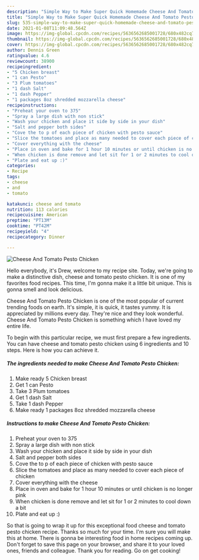 ```yaml
---
description: "Simple Way to Make Super Quick Homemade Cheese And Tomato Pesto Chicken"
title: "Simple Way to Make Super Quick Homemade Cheese And Tomato Pesto Chicken"
slug: 535-simple-way-to-make-super-quick-homemade-cheese-and-tomato-pesto-chicken
date: 2021-01-08T11:09:48.564Z
image: https://img-global.cpcdn.com/recipes/5636562685001728/680x482cq70/cheese-and-tomato-pesto-chicken-recipe-main-photo.jpg
thumbnail: https://img-global.cpcdn.com/recipes/5636562685001728/680x482cq70/cheese-and-tomato-pesto-chicken-recipe-main-photo.jpg
cover: https://img-global.cpcdn.com/recipes/5636562685001728/680x482cq70/cheese-and-tomato-pesto-chicken-recipe-main-photo.jpg
author: Dennis Green
ratingvalue: 4.6
reviewcount: 38900
recipeingredient:
- "5 Chicken breast"
- "1 can Pesto"
- "3 Plum tomatoes"
- "1 dash Salt"
- "1 dash Pepper"
- "1 packages 8oz shredded mozzarella cheese"
recipeinstructions:
- "Preheat your oven to 375"
- "Spray a large dish with non stick"
- "Wash your chicken and place it side by side in your dish"
- "Salt and pepper both sides"
- "Cove the to p of each piece of chicken with pesto sauce"
- "Slice the tomatoes and place as many needed to cover each piece of chicken"
- "Cover everything with the cheese"
- "Place in oven and bake for 1 hour 10 minutes or until chicken is no longer pink"
- "When chicken is done remove and let sit for 1 or 2 minutes to cool down a bit"
- "Plate and eat up :)"
categories:
- Recipe
tags:
- cheese
- and
- tomato

katakunci: cheese and tomato 
nutrition: 113 calories
recipecuisine: American
preptime: "PT13M"
cooktime: "PT42M"
recipeyield: "4"
recipecategory: Dinner

---
```



![Cheese And Tomato Pesto Chicken](https://img-global.cpcdn.com/recipes/5636562685001728/680x482cq70/cheese-and-tomato-pesto-chicken-recipe-main-photo.jpg)

Hello everybody, it's Drew, welcome to my recipe site. Today, we're going to make a distinctive dish, cheese and tomato pesto chicken. It is one of my favorites food recipes. This time, I'm gonna make it a little bit unique. This is gonna smell and look delicious.



Cheese And Tomato Pesto Chicken is one of the most popular of current trending foods on earth. It's simple, it is quick, it tastes yummy. It is appreciated by millions every day. They're nice and they look wonderful. Cheese And Tomato Pesto Chicken is something which I have loved my entire life.


To begin with this particular recipe, we must first prepare a few ingredients. You can have cheese and tomato pesto chicken using 6 ingredients and 10 steps. Here is how you can achieve it.

<!--inarticleads1-->

##### The ingredients needed to make Cheese And Tomato Pesto Chicken:

1. Make ready 5 Chicken breast
1. Get 1 can Pesto
1. Take 3 Plum tomatoes
1. Get 1 dash Salt
1. Take 1 dash Pepper
1. Make ready 1 packages 8oz shredded mozzarella cheese




<!--inarticleads2-->

##### Instructions to make Cheese And Tomato Pesto Chicken:

1. Preheat your oven to 375
1. Spray a large dish with non stick
1. Wash your chicken and place it side by side in your dish
1. Salt and pepper both sides
1. Cove the to p of each piece of chicken with pesto sauce
1. Slice the tomatoes and place as many needed to cover each piece of chicken
1. Cover everything with the cheese
1. Place in oven and bake for 1 hour 10 minutes or until chicken is no longer pink
1. When chicken is done remove and let sit for 1 or 2 minutes to cool down a bit
1. Plate and eat up :)




So that is going to wrap it up for this exceptional food cheese and tomato pesto chicken recipe. Thanks so much for your time. I'm sure you will make this at home. There is gonna be interesting food in home recipes coming up. Don't forget to save this page on your browser, and share it to your loved ones, friends and colleague. Thank you for reading. Go on get cooking!
